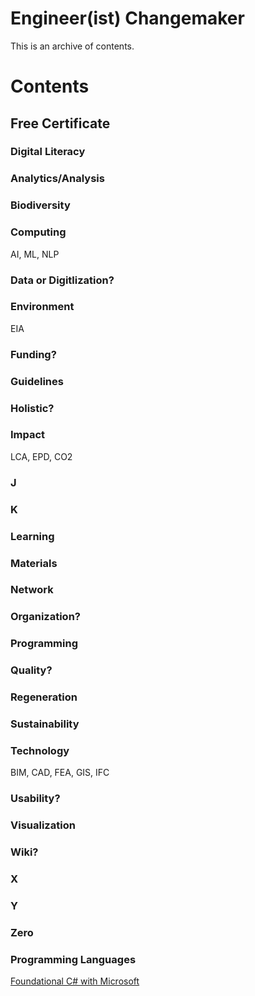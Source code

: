 # Engineer(ist) Changemaker

This is an archive of contents.

# Contents

## Free Certificate

### Digital Literacy

### Analytics/Analysis

### Biodiversity

### Computing
AI, ML, NLP

### Data or Digitlization?

### Environment
EIA

### Funding?

### Guidelines

### Holistic?

### Impact
LCA, EPD, CO2

### J

### K

### Learning

### Materials

### Network

### Organization?

### Programming

### Quality?

### Regeneration

### Sustainability

### Technology
BIM, CAD, FEA, GIS, IFC

### Usability?

### Visualization

### Wiki?

### X

### Y

### Zero

### Programming Languages
[Foundational C# with Microsoft](https://www.freecodecamp.org/learn/foundational-c-sharp-with-microsoft/)
